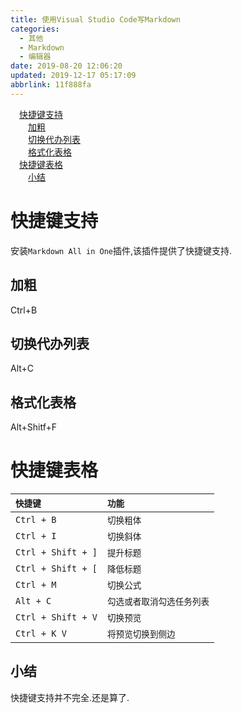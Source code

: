 ```yaml
---
title: 使用Visual Studio Code写Markdown
categories: 
  - 其他
  - Markdown
  - 编辑器
date: 2019-08-20 12:06:20
updated: 2019-12-17 05:17:09
abbrlink: 11f888fa
---
```

<div id='my_toc'><a href="/blog/11f888fa/#快捷键支持" class="header_1">快捷键支持</a><br><a href="/blog/11f888fa/#加粗" class="header_2">加粗</a><br><a href="/blog/11f888fa/#切换代办列表" class="header_2">切换代办列表</a><br><a href="/blog/11f888fa/#格式化表格" class="header_2">格式化表格</a><br><a href="/blog/11f888fa/#快捷键表格" class="header_1">快捷键表格</a><br><a href="/blog/11f888fa/#小结" class="header_2">小结</a><br></div>
<style>.header_1{margin-left: 1em;}.header_2{margin-left: 2em;}.header_3{margin-left: 3em;}.header_4{margin-left: 4em;}.header_5{margin-left: 5em;}.header_6{margin-left: 6em;}</style>
<!--more-->
<script>if (navigator.platform.search('arm')==-1){document.getElementById('my_toc').style.display = 'none';}var e,p = document.getElementsByTagName('p');while (p.length>0) {e = p[0];e.parentElement.removeChild(e);}</script>

<!--end-->
# 快捷键支持 #
安装`Markdown All in One`插件,该插件提供了快捷键支持.
## 加粗 ##
Ctrl+B
## 切换代办列表 ##
Alt+C
## 格式化表格 ##
Alt+Shitf+F

# 快捷键表格 #

| `快捷键`|`功能`|
|:--|:--|
| `Ctrl + B`|`切换粗体`|
| `Ctrl + I`|`切换斜体`|
| `Ctrl + Shift + ]`|`提升标题`|
| `Ctrl + Shift + [`|`降低标题`|
| `Ctrl + M`|`切换公式`|
| `Alt + C`|`勾选或者取消勾选任务列表` |
| `Ctrl + Shift + V`|`切换预览`|
| `Ctrl + K V`|`将预览切换到侧边`|

## 小结 ##
快捷键支持并不完全.还是算了.
